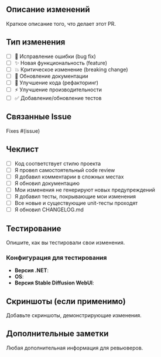 ## Описание изменений
Краткое описание того, что делает этот PR.

## Тип изменения
- [ ] 🐛 Исправление ошибки (bug fix)
- [ ] ✨ Новая функциональность (feature)
- [ ] 💥 Критическое изменение (breaking change)
- [ ] 📝 Обновление документации
- [ ] 🎨 Улучшение кода (рефакторинг)
- [ ] ⚡ Улучшение производительности
- [ ] ✅ Добавление/обновление тестов

## Связанные Issue
Fixes #(issue)

## Чеклист
- [ ] Код соответствует стилю проекта
- [ ] Я провел самостоятельный code review
- [ ] Я добавил комментарии в сложных местах
- [ ] Я обновил документацию
- [ ] Мои изменения не генерируют новых предупреждений
- [ ] Я добавил тесты, покрывающие мои изменения
- [ ] Все новые и существующие unit-тесты проходят
- [ ] Я обновил CHANGELOG.md

## Тестирование
Опишите, как вы тестировали свои изменения.

### Конфигурация для тестирования
- **Версия .NET**: 
- **OS**: 
- **Версия Stable Diffusion WebUI**: 

## Скриншоты (если применимо)
Добавьте скриншоты, демонстрирующие изменения.

## Дополнительные заметки
Любая дополнительная информация для ревьюверов.

